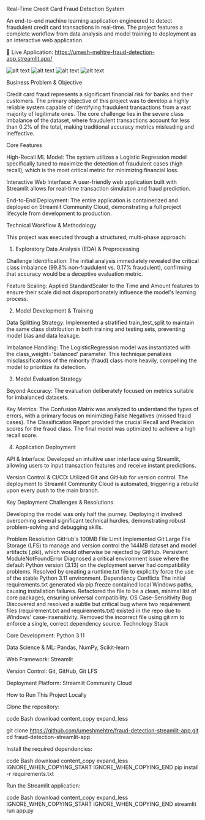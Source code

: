 Real-Time Credit Card Fraud Detection System

An end-to-end machine learning application engineered to detect fraudulent credit card transactions in real-time. The project features a complete workflow from data analysis and model training to deployment as an interactive web application.

🔴 Live Application: https://umesh-mehtre-fraud-detection-app.streamlit.app/

![alt text](https://img.shields.io/badge/Python-3.11-3776AB?style=for-the-badge&logo=python&logoColor=white)
![alt text](https://img.shields.io/badge/scikit--learn-F7931E?style=for-the-badge&logo=scikit-learn&logoColor=white)
![alt text](https://img.shields.io/badge/Streamlit-FF4B4B?style=for-the-badge&logo=streamlit&logoColor=white)
![alt text](https://img.shields.io/badge/GIT-E44C30?style=for-the-badge&logo=git&logoColor=white)

Business Problem & Objective

Credit card fraud represents a significant financial risk for banks and their customers. The primary objective of this project was to develop a highly reliable system capable of identifying fraudulent transactions from a vast majority of legitimate ones. The core challenge lies in the severe class imbalance of the dataset, where fraudulent transactions account for less than 0.2% of the total, making traditional accuracy metrics misleading and ineffective.

Core Features

High-Recall ML Model: The system utilizes a Logistic Regression model specifically tuned to maximize the detection of fraudulent cases (high recall), which is the most critical metric for minimizing financial loss.

Interactive Web Interface: A user-friendly web application built with Streamlit allows for real-time transaction simulation and fraud prediction.

End-to-End Deployment: The entire application is containerized and deployed on Streamlit Community Cloud, demonstrating a full project lifecycle from development to production.

Technical Workflow & Methodology

This project was executed through a structured, multi-phase approach:

1. Exploratory Data Analysis (EDA) & Preprocessing

Challenge Identification: The initial analysis immediately revealed the critical class imbalance (99.8% non-fraudulent vs. 0.17% fraudulent), confirming that accuracy would be a deceptive evaluation metric.

Feature Scaling: Applied StandardScaler to the Time and Amount features to ensure their scale did not disproportionately influence the model's learning process.

2. Model Development & Training

Data Splitting Strategy: Implemented a stratified train_test_split to maintain the same class distribution in both training and testing sets, preventing model bias and data leakage.

Imbalance Handling: The LogisticRegression model was instantiated with the class_weight='balanced' parameter. This technique penalizes misclassifications of the minority (fraud) class more heavily, compelling the model to prioritize its detection.

3. Model Evaluation Strategy

Beyond Accuracy: The evaluation deliberately focused on metrics suitable for imbalanced datasets.

Key Metrics: The Confusion Matrix was analyzed to understand the types of errors, with a primary focus on minimizing False Negatives (missed fraud cases). The Classification Report provided the crucial Recall and Precision scores for the fraud class. The final model was optimized to achieve a high recall score.

4. Application Deployment

API & Interface: Developed an intuitive user interface using Streamlit, allowing users to input transaction features and receive instant predictions.

Version Control & CI/CD: Utilized Git and GitHub for version control. The deployment to Streamlit Community Cloud is automated, triggering a rebuild upon every push to the main branch.

Key Deployment Challenges & Resolutions

Developing the model was only half the journey. Deploying it involved overcoming several significant technical hurdles, demonstrating robust problem-solving and debugging skills.

Problem	Resolution
GitHub's 100MB File Limit	Implemented Git Large File Storage (LFS) to manage and version control the 144MB dataset and model artifacts (.pkl), which would otherwise be rejected by GitHub.
Persistent ModuleNotFoundError	Diagnosed a critical environment issue where the default Python version (3.13) on the deployment server had compatibility problems. Resolved by creating a runtime.txt file to explicitly force the use of the stable Python 3.11 environment.
Dependency Conflicts	The initial requirements.txt generated via pip freeze contained local Windows paths, causing installation failures. Refactored the file to be a clean, minimal list of core packages, ensuring universal compatibility.
OS Case-Sensitivity Bug	Discovered and resolved a subtle but critical bug where two requirement files (requirement.txt and requirements.txt) existed in the repo due to Windows' case-insensitivity. Removed the incorrect file using git rm to enforce a single, correct dependency source.
Technology Stack

Core Development: Python 3.11

Data Science & ML: Pandas, NumPy, Scikit-learn

Web Framework: Streamlit

Version Control: Git, GitHub, Git LFS

Deployment Platform: Streamlit Community Cloud

How to Run This Project Locally

Clone the repository:

code
Bash
download
content_copy
expand_less

git clone https://github.com/umeshmehtre/fraud-detection-streamlit-app.git
cd fraud-detection-streamlit-app

Install the required dependencies:

code
Bash
download
content_copy
expand_less
IGNORE_WHEN_COPYING_START
IGNORE_WHEN_COPYING_END
pip install -r requirements.txt

Run the Streamlit application:

code
Bash
download
content_copy
expand_less
IGNORE_WHEN_COPYING_START
IGNORE_WHEN_COPYING_END
streamlit run app.py
